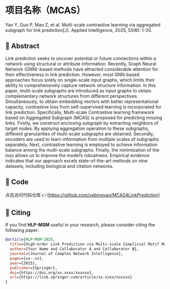 # 项目名称（MCAS）

Yao Y, Guo P, Mao Z, et al. Multi-scale contrastive learning via aggregated subgraph for link prediction[J]. Applied Intelligence, 2025, 55(6): 1-20.


## 🧠 Abstract

Link prediction seeks to uncover potential or future connections within a network using structural or attribute information. Recently, Graph Neural Network (GNN)-based methods have attracted considerable attention for their effectiveness in link prediction. However, most GNN-based approaches focus solely on single-scale input graphs, which limits their ability to comprehensively capture network structure information. In this paper, multi-scale subgraphs are introduced as input graphs to obtain complementary network structures from different perspectives. Simultaneously, to obtain embedding vectors with better representational capacity, contrastive loss from self-supervised learning is incorporated for link prediction. Specifically, Multi-scale Contrastive learning framework based on Aggregated Subgraph (MCAS) is proposed for predicting missing links. Firstly, we construct enclosing subgraph by extracting neighbors of target nodes. By applying aggregation operation to these subgraphs, different granularities of multi-scale subgraphs are obtained. Secondly, encoders are used to learn information from multiple scales of subgraphs separately. Next, contrastive learning is employed to achieve information balance among the multi-scale subgraphs. Finally, the minimization of the loss allows us to improve the model’s robustness. Empirical evidence indicates that our approach excels state-of-the-art methods on nine datasets, including biological and citation networks.

## 🔗 Code

点击访问代码仓库 👉[https://github.com/yabingyao/MCAS4LinkPrediction]

## 📝 Citing

If you find **HLP-MSM** useful in your research, please consider citing the following paper:

```bibtex
@article{HLP-MSM-2025,
  title={High-order Link Prediction via Multi-scale Simplicial Motif Modeling},
  author={Your Name and Collaborator A and Collaborator B},
  journal={Journal of Complex Network Intelligence},
  pages={xx--xx},
  year={2025},
  publisher={Springer},
  doi={https://doi.org/xx.xxxx/xxxxxx},
  url={https://link.springer.com/article/xx.xxxx/xxxxxx}
}
